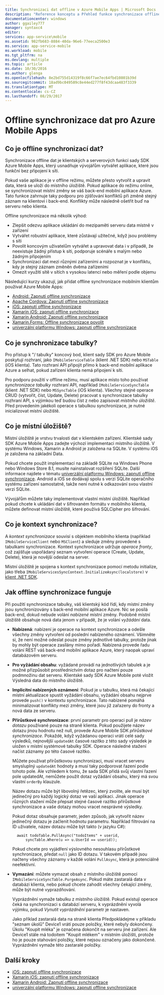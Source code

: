 ```yaml
---
title: Synchronizaci dat offline v Azure Mobile Apps | Microsoft Docs
description: "Reference konceptu a Přehled funkce synchronizace offline dat pro Azure Mobile Apps"
documentationcenter: windows
author: ggailey777
manager: syntaxc4
editor: 
services: app-service\mobile
ms.assetid: 982fb683-8884-40da-96e6-77eeca2500e3
ms.service: app-service-mobile
ms.workload: mobile
ms.tgt_pltfrm: na
ms.devlang: multiple
ms.topic: article
ms.date: 10/30/2016
ms.author: glenga
ms.openlocfilehash: 8e2bd755d14319f8c66f7ae7ec64fbd10801b39d
ms.sourcegitcommit: 18ad9bc049589c8e44ed277f8f43dcaa483f3339
ms.translationtype: MT
ms.contentlocale: cs-CZ
ms.lasthandoff: 08/29/2017
---
```

# <a name="offline-data-sync-in-azure-mobile-apps"></a>Offline synchronizace dat pro Azure Mobile Apps
## <a name="what-is-offline-data-sync"></a>Co je offline synchronizací dat?
Synchronizace offline dat je klientských a serverových funkcí sady SDK Azure Mobile Apps, který usnadňuje vývojářům vytvářet aplikace, které jsou funkční bez připojení k síti.

Pokud vaše aplikace je v offline režimu, můžete přesto vytvořit a upravit data, která se uloží do místního úložiště. Pokud aplikace do režimu online, se synchronizovat místní změny se váš back-end mobilní aplikace Azure. Tato funkce zahrnuje taky podporu pro zjišťování konfliktů při změně stejný záznam na klientovi i back-end. Konflikty může následně ošetřit buď na serveru nebo klienta.

Offline synchronizace má několik výhod:

* Zlepšit odezvu aplikace ukládání do mezipaměti serveru data místně v zařízení
* Vytvářet robustní aplikace, které zůstávají užitečné, když jsou problémy s síti
* Povolit koncovým uživatelům vytvářet a upravovat data i v případě, že neexistuje žádný přístup k síti, podporuje scénáře s malým nebo žádným připojením
* Synchronizaci dat mezi různými zařízeními a rozpoznat je v konfliktu, kdy je stejný záznam změněn dvěma zařízeními
* Omezit využití sítě v sítích s vysokou latencí nebo měření podle objemu

Následující kurzy ukazují, jak přidat offline synchronizace mobilním klientům používat Azure Mobile Apps:

* [Android: Zapnutí offline synchronizace]
* [Apache Cordova: Zapnutí offline synchronizace](app-service-mobile-cordova-get-started-offline-data.md)
* [iOS: zapnutí offline synchronizace]
* [Xamarin iOS: zapnutí offline synchronizace]
* [Xamarin Android: Zapnutí offline synchronizace]
* [Xamarin.Forms: Offline synchronizace povolit](app-service-mobile-xamarin-forms-get-started-offline-data.md)
* [univerzální platformu Windows: zapnutí offline synchronizace]

## <a name="what-is-a-sync-table"></a>Co je synchronizace tabulky?
Pro přístup k "/ tabulky" koncový bod, klient sady SDK pro Azure Mobile poskytují rozhraní, jako `IMobileServiceTable` (klient .NET SDK) nebo `MSTable` (iOS klienta). Tato rozhraní API připojit přímo k back-end mobilní aplikace Azure a selhat, pokud zařízení klienta nemá připojení k síti.

Pro podporu použití v offline režimu, musí aplikace místo toho používat *synchronizace tabulky* rozhraní API, například `IMobileServiceSyncTable` (klient .NET SDK) nebo `MSSyncTable` (iOS klienta). Všechny stejné operace CRUD (vytvořit, číst, Update, Delete) pracovat s synchronizace tabulky rozhraní API, s výjimkou teď budou číst z nebo zapisovat *místního úložiště*. Před provedením jakékoli operace s tabulkou synchronizace, je nutné inicializovat místní úložiště.

## <a name="what-is-a-local-store"></a>Co je místní úložiště?
Místní úložiště je vrstvu trvalosti dat v klientském zařízení. Klientské sady SDK Azure Mobile Apps zadejte výchozí implementaci místního úložiště. V systému Windows, Xamarin a Android je založena na SQLite. V systému iOS je založena na základní Data.

Pokud chcete použít implementací na základě SQLite na Windows Phone nebo Windows Store 8.1, musíte nainstalovat rozšíření SQLite. Další informace najdete v tématu [univerzální platformu Windows: zapnutí offline synchronizace]. Android a iOS se dodávají spolu s verzi SQLite operačního systému zařízení samostatně, takže není nutné k odkazování svou vlastní verzi SQLite.

Vývojářům můžete taky implementovat vlastní místní úložiště. Například pokud chcete k ukládání dat v šifrovaném formátu v mobilního klienta, můžete definovat místní úložiště, které používá SQLCipher pro šifrování.

## <a name="what-is-a-sync-context"></a>Co je kontext synchronizace?
A *kontext synchronizace* souvisí s objektem mobilního klienta (například `IMobileServiceClient` nebo `MSClient`) a sleduje změny provedené s tabulkami synchronizace. Kontext synchronizace udržuje *operace fronty*, což zajišťuje uspořádaný seznam vytvoření operace (Create, Update, Delete), která je novější odeslat na server.

Místní úložiště je spojena s kontext synchronizace pomocí metodu initialize, jako třeba `IMobileServicesSyncContext.InitializeAsync(localstore)` v [klient .NET SDK].

## <a name="how-sync-works"></a>Jak offline synchronizace funguje
Při použití synchronizace tabulky, váš klientský kód řídí, kdy místní změny jsou synchronizovány s back-end mobilní aplikace Azure. Nic se posílá back-end, dokud nebude volání *nabízené* místní změny. Podobně místní úložiště obsahuje nová data jenom v případě, že je volání *vyžádání* data.

* **Nabízená**: nabízení je operace na kontext synchronizace a odešle všechny změny vytvoření od poslední nabízeného oznámení. Všimněte si, že není možné odeslat pouze změny jednotlivé tabulky, protože jinak by mohly být operace zasílány mimo pořadí. Nabízená provede řadu volání REST váš back-end mobilní aplikace Azure, který naopak upraví databázovém serveru.
* **Pro vyžádání obsahu**: vyžádané provádí na jednotlivých tabulek a je možné přizpůsobit prostřednictvím dotaz pro načtení pouze podmnožinu dat serveru. Klientské sady SDK Azure Mobile poté vložit Výsledná data do místního úložiště.
* **Implicitní nabízených oznámení**: Pokud je u tabulku, která má čekající místní aktualizace spustit vyžádání obsahu, vyžádání obsahu nejprve provede `push()` v kontextu synchronizace. Tato nabízené pomáhá minimalizovat konflikty mezi změny, které jsou již zařazeny do fronty a nová data ze serveru.
* **Přírůstkové synchronizace**: první parametr pro operaci pull je *název dotazu* používané pouze na straně klienta. Pokud použijete název dotazu jinou hodnotu než null, provede Azure Mobile SDK *přírůstkové synchronizace*. Pokaždé, když vyžádanou operaci vrátí celé sady výsledků, nejnovější `updatedAt` časové razítko z této sady výsledek je uložen v místní systémové tabulky SDK. Operace následné stažení načíst záznamy po této časové razítko.

  Můžete používat přírůstkovou synchronizaci, musí vracet serveru smysluplný `updatedAt` hodnoty a musí taky podporovat řazení podle tohoto pole. Ale vzhledem k tomu, že sada SDK přidá svůj vlastní řazení pole updatedAt, nemůžete použít dotaz vyžádání obsahu, který má svou vlastní `orderBy` klauzule.

  Název dotazu může být libovolný řetězec, který zvolíte, ale musí být jedinečný pro každý logický dotaz ve vaší aplikaci.
  Jinak operace různých stažení může přepsat stejné časové razítko přírůstkové synchronizace a vaše dotazy mohou vracet nesprávné výsledky.

  Pokud dotaz obsahuje parametr, jeden způsob, jak vytvořit název jedinečný dotazu je začlenit hodnotu parametru.
  Například filtrování na ID uživatele, název dotazu může být takto (v jazyku C#):

        await todoTable.PullAsync("todoItems" + userid,
            syncTable.Where(u => u.UserId == userid));

  Pokud chcete pro vyjádření výslovného nesouhlasu přírůstkové synchronizace, předat `null` jako ID dotazu. V takovém případě jsou načteny všechny záznamy v každé volání `PullAsync`, která je potenciálně neefektivní.
* **Vymazání**: můžete vymazat obsah z místního úložiště pomocí `IMobileServiceSyncTable.PurgeAsync`.
  Pokud máte zastaralá data v databázi klienta, nebo pokud chcete zahodit všechny čekající změny, může být nutné vyprazdňování.

  Vyprázdnění vymaže tabulku z místního úložiště. Pokud existují operace čeká na synchronizaci s databází serveru, k vyprázdnění vyvolá výjimku, pokud *Vynutit vyprázdnění* parametr je nastaven.

  Jako příklad zastaralá data na straně klienta Předpokládejme v příkladu "seznam úkolů" Device1 vrátí pouze položky, které nebyly dokončeny. Úkolu "Koupit mléka" je označena dokončit na serveru jiné zařízení. Ale Device1 stále má todoitem "Koupit mlékem" v místním úložišti, protože ho je pouze stahování položky, které nejsou označeny jako dokončené. Vyprázdnění vymaže této zastaralé položky.

## <a name="next-steps"></a>Další kroky
* [iOS: zapnutí offline synchronizace]
* [Xamarin iOS: zapnutí offline synchronizace]
* [Xamarin Android: Zapnutí offline synchronizace]
* [univerzální platformu Windows: zapnutí offline synchronizace]

<!-- Links -->
[klient .NET SDK]: app-service-mobile-dotnet-how-to-use-client-library.md
[Android: Zapnutí offline synchronizace]: app-service-mobile-android-get-started-offline-data.md
[iOS: zapnutí offline synchronizace]: app-service-mobile-ios-get-started-offline-data.md
[Xamarin iOS: zapnutí offline synchronizace]: app-service-mobile-xamarin-ios-get-started-offline-data.md
[Xamarin Android: Zapnutí offline synchronizace]: app-service-mobile-xamarin-android-get-started-offline-data.md
[univerzální platformu Windows: zapnutí offline synchronizace]: app-service-mobile-windows-store-dotnet-get-started-offline-data.md

